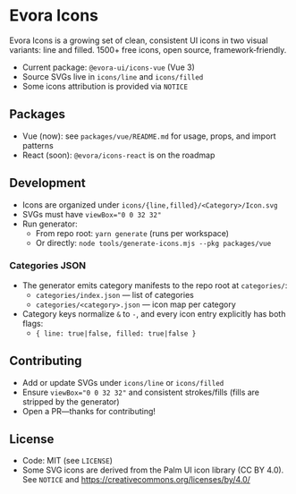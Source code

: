 # Evora Icons

Evora Icons is a growing set of clean, consistent UI icons in two visual variants: line and filled. 1500+ free icons, open source, framework‑friendly.

- Current package: `@evora-ui/icons-vue` (Vue 3)
- Source SVGs live in `icons/line` and `icons/filled`
- Some icons attribution is provided via `NOTICE`

## Packages
- Vue (now): see `packages/vue/README.md` for usage, props, and import patterns
- React (soon): `@evora/icons-react` is on the roadmap

## Development
- Icons are organized under `icons/{line,filled}/<Category>/Icon.svg`
- SVGs must have `viewBox="0 0 32 32"`
- Run generator:
  - From repo root: `yarn generate` (runs per workspace)
  - Or directly: `node tools/generate-icons.mjs --pkg packages/vue`

### Categories JSON
- The generator emits category manifests to the repo root at `categories/`:
  - `categories/index.json` — list of categories
  - `categories/<category>.json` — icon map per category
- Category keys normalize `&` to `-`, and every icon entry explicitly has both flags:
  - `{ line: true|false, filled: true|false }`

## Contributing
- Add or update SVGs under `icons/line` or `icons/filled`
- Ensure `viewBox="0 0 32 32"` and consistent strokes/fills (fills are stripped by the generator)
- Open a PR—thanks for contributing!

## License
- Code: MIT (see `LICENSE`)
- Some SVG icons are derived from the Palm UI icon library (CC BY 4.0). See `NOTICE` and https://creativecommons.org/licenses/by/4.0/
